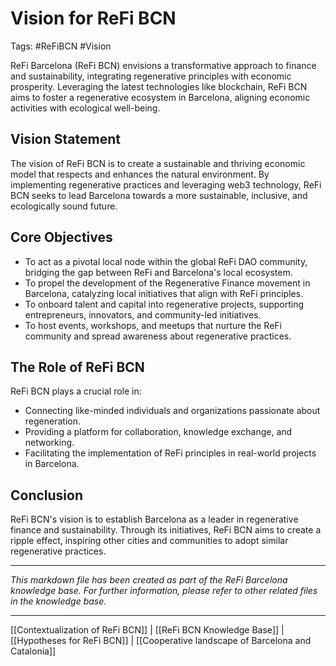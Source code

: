 # Vision for ReFi BCN
Tags: #ReFiBCN #Vision

ReFi Barcelona (ReFi BCN) envisions a transformative approach to finance and sustainability, integrating regenerative principles with economic prosperity. Leveraging the latest technologies like blockchain, ReFi BCN aims to foster a regenerative ecosystem in Barcelona, aligning economic activities with ecological well-being.

## Vision Statement

The vision of ReFi BCN is to create a sustainable and thriving economic model that respects and enhances the natural environment. By implementing regenerative practices and leveraging web3 technology, ReFi BCN seeks to lead Barcelona towards a more sustainable, inclusive, and ecologically sound future.

## Core Objectives

- To act as a pivotal local node within the global ReFi DAO community, bridging the gap between ReFi and Barcelona's local ecosystem.
- To propel the development of the Regenerative Finance movement in Barcelona, catalyzing local initiatives that align with ReFi principles.
- To onboard talent and capital into regenerative projects, supporting entrepreneurs, innovators, and community-led initiatives.
- To host events, workshops, and meetups that nurture the ReFi community and spread awareness about regenerative practices.

## The Role of ReFi BCN

ReFi BCN plays a crucial role in:

- Connecting like-minded individuals and organizations passionate about regeneration.
- Providing a platform for collaboration, knowledge exchange, and networking.
- Facilitating the implementation of ReFi principles in real-world projects in Barcelona.

## Conclusion

ReFi BCN's vision is to establish Barcelona as a leader in regenerative finance and sustainability. Through its initiatives, ReFi BCN aims to create a ripple effect, inspiring other cities and communities to adopt similar regenerative practices.

---

*This markdown file has been created as part of the ReFi Barcelona knowledge base. For further information, please refer to other related files in the knowledge base.*

---

[[Contextualization of ReFi BCN]] | [[ReFi BCN Knowledge Base]] | [[Hypotheses for ReFi BCN]] | [[Cooperative landscape of Barcelona and Catalonia]]

